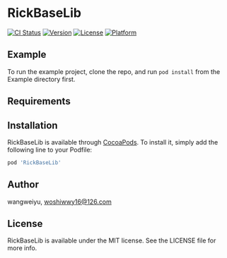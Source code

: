 # RickBaseLib

[![CI Status](https://img.shields.io/travis/wangweiyu/RickBaseLib.svg?style=flat)](https://travis-ci.org/wangweiyu/RickBaseLib)
[![Version](https://img.shields.io/cocoapods/v/RickBaseLib.svg?style=flat)](https://cocoapods.org/pods/RickBaseLib)
[![License](https://img.shields.io/cocoapods/l/RickBaseLib.svg?style=flat)](https://cocoapods.org/pods/RickBaseLib)
[![Platform](https://img.shields.io/cocoapods/p/RickBaseLib.svg?style=flat)](https://cocoapods.org/pods/RickBaseLib)

## Example

To run the example project, clone the repo, and run `pod install` from the Example directory first.

## Requirements

## Installation

RickBaseLib is available through [CocoaPods](https://cocoapods.org). To install
it, simply add the following line to your Podfile:

```ruby
pod 'RickBaseLib'
```

## Author

wangweiyu, woshiwwy16@126.com

## License

RickBaseLib is available under the MIT license. See the LICENSE file for more info.
